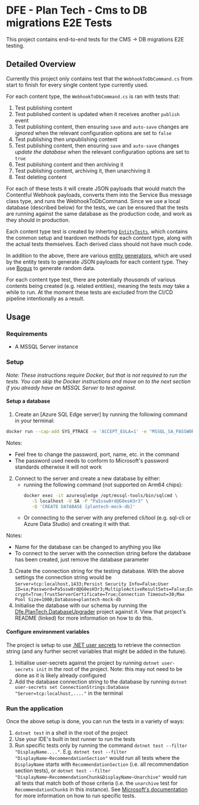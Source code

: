 # DFE - Plan Tech - Cms to DB migrations E2E Tests

This project contains end-to-end tests for the CMS -> DB migrations E2E testing.

## Detailed Overview

Currently this project only contains test that the `WebhookToDbCommand.cs` from start to finish for every single content type currently used.

For each content type, the `WebhookToDbCommand.cs` is ran with tests that:
1. Test publishing content
2. Test published content is updated when it receives another `publish` event
3. Test publishing content, then ensuring `save` and `auto-save` changes are _ignored_ when the relevant configuration options are set to `false`
4. Test publishing then unpublishing content
5. Test publishing content, then ensuring `save` and `auto-save` changes _update the database_ when the relevant configuration options are set to `true`
6. Test publishing content and then archiving it
7. Test publishing content, archiving it, then unarchiving it
8. Test deleting content

For each of these tests it will create JSON payloads that would match the Contentful Webhook payloads, converts them into the Service Bus message class type, and runs the WebhookToDbCommand. Since we use a local database (described below) for the tests, we can be ensured that the tests are running against the same database as the production code, and work as they should in production.

Each content type test is created by inherting [`EntityTests`](/EntityTests/EntityTests.cs), which contains the common setup and teardown methods for each content type, along with the actual tests themselves. Each derived class should not have much code.

In addition to the above, there are various [entity generators](/Generators/BaseGenerator.cs), which are used by the entity tests to generate JSON payloads for each content type. They use [Bogus](https://github.com/bchavez/Bogus) to generate random data.

For each content type test, there are potentially _thousands_ of various contents being created (e.g. related entities), meaning the tests _may_ take a while to run. At the moment these tests are excluded from the CI/CD pipeline intentionally as a result.

## Usage

### Requirements

- A MSSQL Server instance

### Setup

_Note: These instructions require Docker, but that is not required to run the tests. You can skip the Docker instructions and move on to the next section if you already have an MSSQL Server to test against._

#### Setup a database

1. Create an [Azure SQL Edge server] by running the following command in your terminal:
```bash
docker run --cap-add SYS_PTRACE -e 'ACCEPT_EULA=1' -e "MSSQL_SA_PASSWORD=Pa5ssw0rd@G0esH3r3" -p 1433:1433 --name azuresqledge -d mcr.microsoft.com/azure-sql-edge`.
```
Notes:
- Feel free to change the password, port, name, etc. in the command
- The password used needs to conform to Microsoft's password standards otherwise it will not work

2. Connect to the server and create a new database by either:
   - running the following command (not supported on Arm64 chips):
       ```bash
       docker exec -it azuresqledge /opt/mssql-tools/bin/sqlcmd \
          -S localhost -U SA -P "Pa5ssw0rd@G0esH3r3" \
          -Q 'CREATE DATABASE [plantech-mock-db]'
       ```
   - Or connecting to the server with any preferred cli/tool (e.g. sql-cli or Azure Data Studio) and creating it with that.

Notes:
   - Name for the database can be changed to anything you like
   - To connect to the server with the connection string before the database has been created, just remove the database parameter

3. Create the connection string for the testing database. With the above settings the connection string would be `Server=tcp:localhost,1433;Persist Security Info=False;User ID=sa;Password=Pa5ssw0rd@G0esH3r3;MultipleActiveResultSets=False;Encrypt=True;TrustServerCertificate=True;Connection Timeout=30;Max Pool Size=1000;Database=plantech-mock-db`
4. Initialise the database with our schema by running the [Dfe.PlanTech.DatabaseUpgrader](../../src/Dfe.PlanTech.DatabaseUpgrader/) project against it. View that project's README (linked) for more information on how to do this.

#### Configure environment variables

The project is setup to use [.NET user secrets](https://learn.microsoft.com/en-us/aspnet/core/security/app-secrets?view=aspnetcore-8.0&tabs=windows) to retrieve the connection string (and any further secret variables that might be added in the future).

1. Initialise user-secrets against the project by running `dotnet user-secrets init` in the root of the project. Note: this may not need to be done as it is likely already configured
2. Add the database connection string to the database by running `dotnet user-secrets set ConnectionStrings:Database "Server=tcp:localhost,...."` in the terminal

### Run the application

Once the above setup is done, you can run the tests in a variety of ways:
1. `dotnet test` in a shell in the root of the project
2. Use your IDE's built in test runner to run the tests
3. Run specific tests only by running the command `dotnet test --filter "DisplayName...."`. E.g. `dotnet test --filter "DisplayName~RecommendationSection"` would run all tests where the `DisplayName` starts with `RecommendationSection` (i.e. all recommendation section tests), or `dotnet test --filter "DisplayName~RecommendationChunk&DisplayName~Unarchive"` would run all tests that match both of those criteria (i.e. the `unarchive` test for `RecommendationChunk`s in this instance). See [Microsoft's documentation](https://learn.microsoft.com/en-us/dotnet/core/testing/selective-unit-tests?pivots=mstest) for more information on how to run specific tests.
